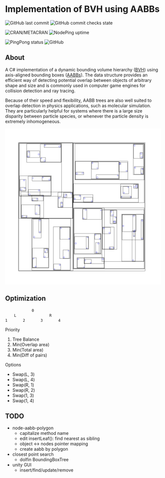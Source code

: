 # Implementation of BVH using AABBs

![GitHub last commit](https://img.shields.io/github/last-commit/jasonisgod/BVH) 
![GitHub commit checks state](https://img.shields.io/github/checks-status/jasonisgod/BVH/master) 

![CRAN/METACRAN](https://img.shields.io/cran/l/devtools) 
![NodePing uptime](https://img.shields.io/nodeping/uptime/jkiwn052-ntpp-4lbb-8d45-ihew6d9ucoei)

![PingPong status](https://img.shields.io/pingpong/status/sp_2e80bc00b6054faeb2b87e2464be337e) 
![GitHub](https://img.shields.io/github/license/jasonisgod/BVH) 

## About
A C# implementation of a dynamic bounding volume hierarchy
([BVH](https://en.wikipedia.org/wiki/Bounding_volume_hierarchy)) using
axis-aligned bounding boxes ([AABBs](https://en.wikipedia.org/wiki/Minimum_bounding_box)).
The data structure provides an efficient way of detecting potential overlap
between objects of arbitrary shape and size and is commonly used in
computer game engines for collision detection and ray tracing.

Because of their speed and flexibility, AABB trees are also well suited
to overlap detection in physics applications, such as molecular simulation.
They are particularly helpful for systems where there is a large size disparity
between particle species, or whenever the particle density is extremely
inhomogeneous.

![Alt text](img/readme.png?raw=true "Title")

## Optimization
```
			0
	L				R
1		2		3		4
```

Priority
1. Tree Balance
2. Min(Overlap area)
3. Min(Total area)
4. Min(Diff of pairs)

Options
- Swap(L, 3)
- Swap(L, 4)
- Swap(R, 1)
- Swap(R, 2)
- Swap(1, 3)
- Swap(1, 4)

## TODO
- node-aabb-polygon
	- capitalize method name
	- edit insertLeaf(): find nearest as sibling
	- object <-> nodes pointer mapping
	- create aabb by polygon
- closest point search
	- dolfin BoundingBoxTree
- unity GUI
	- insert/find/update/remove
